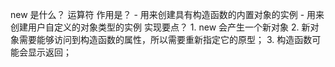 new 是什么？
    运算符
作用是？
    - 用来创建具有构造函数的内置对象的实例
    - 用来创建用户自定义的对象类型的实例
实现要点？
    1. new 会产生一个新对象
    2. 新对象需要能够访问到构造函数的属性，所以需要重新指定它的原型；
    3. 构造函数可能会显示返回；